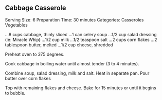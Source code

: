 ## Cabbage Casserole
Serving Size: 6
Preparation Time: 30 minutes
Categories: Casseroles Vegetables

...8   cups cabbage, thinly sliced
...1   can celery soup
...1/2 cup salad dressing (ie: Miracle Whip)
...1/2 cup milk
...1/2 teaspoon salt
...2   cups corn flakes
...2   tablespoon butter, melted
...1/2 cup cheese, shredded

Preheat oven to 375 degrees.

Cook cabbage in boiling water until almost tender (3 to 4 minutes).

Combine soup, salad dressing, milk and salt. Heat in separate pan. Pour butter
over corn flakes

Top with remaining flakes and cheese. Bake for 15 minutes or until it begins to bubble.
